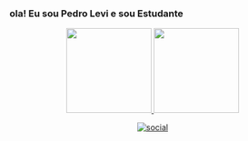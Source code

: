 ### ola! Eu sou Pedro Levi e sou Estudante
<div align="center">
  <a href="https://github.com/pedrodouradow">
    <img height="150em" src="https://github-readme-stats.vercel.app/api?username=pedrodouradow&count_private=true&include_all_commits=true&show_icons=true&theme=dracula&hide_border=false&show_owner=true"/>
    <img height="150em" src="https://github-readme-stats.vercel.app/api/top-langs/?username=pedrodouradow&theme=dracula&hide_border=false&&layout=compact"/>

[![social](https://img.shields.io/badge/Instagram-E4405F?style=for-the-badge&logo=instagram&logoColor=white)](https://instagram.com/dsoul_oficial)
